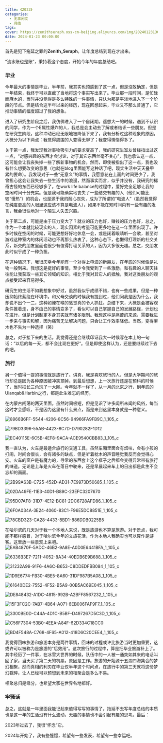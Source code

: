 ```yaml
---
title: 《2023》
categories:
  - 无事闲文
  - 月结
tags:
cover: https://zenithseraph.oss-cn-beijing.aliyuncs.com/img/202401231302447.jpeg
date: 2024-01-23 00:00:00
---
```


首先是犯下拖延之罪的**Zenith_Seraph**，让年度总结到现在才出来。

“流水账也是账”，秉持着这个态度，开始今年的年度总结吧。

### 毕业

今年最大的事情是毕业，半年前，我其实也预感到了这一点，但是没敢确定，但是一年结束，我终于可以直截了当地将这个事实写出来了。毕业那一段时间，是忙碌而麻木的，当时并没觉得是多么特殊的一件事情，只认为那是平淡地进入下一个阶段的节点。但是结合这半年以来的经历，现在回想起来，毕业又不那么普通了，它推动事情的幅度超过了我的想象。

进入了研究生阶段之后，我仿佛进入了一个自闭期。遥想大一的时候，遇到不认识的同学，作为一个E属性爆炸的人，我总是会主动去了解或者结识一些朋友。但是在研究生阶段，这种冲动已经无限地被降低下来了，我有分析过这种现象的原因，大概分为以下两点：我觉得周围的人变得无聊了；我变得懒惰得多了。

关于第一点，我发现我对事物吸引力的要求变高了，我的研究生室友曾经指出过这一点，“对感兴趣的东西才会讨论，对于其它东西丝毫不关心”，我也承认这一点，这可能会让我丧失掉一些了解新事物的机会。然而，即使被指出了这一点，我也没有什么想要改变的意思（也就在blog里面能写这种话了吧，现实生活中天天叠甲累的要命）。我发现对于一些“无意义”的事情，我愿意花在上面的时间更少了，我曾担心这会让我失去一些生活中的浪漫，然而事实而言，似乎并没有，我研究的稀奇古怪的东西已经够多了，在work life balance的过程中，爱好完全足够让我的空闲时间十分充实。但是我可能确实地丧失了一些结交有趣的人（他们可能比较“慢热”）的机会，也是源于我的耐心丧失，成为了所谓的“电波人”（虽然我觉得在纯度更高的人眼里这应该不算是电波人），如果不能在短时间内有一些有趣的发言，我会很快地对一个陌生人失去兴趣。

关于第二点，可能是由于压力变大了？就业的压力也好，赚钱的压力也好，总之，作为一个本就比较现实的人，现实因素的考量可能更多地在这一年里面出现了。许多时候在空闲的时候，可能更想好好地休息一会，或是闭着眼睛听一会歌，甚至对游戏这种室内的休闲活动也不再那么热衷了。这种心态下，也懒得打理新的社交关系，新交的朋友里面也很少有值得打理关系的人，因为大多很无趣。总之，交朋友此时似乎成了一种负担。

在这种情况下，我很庆幸今年能有一个对得上电波的新朋友，在年底的时候像是礼物一般到来。我想这是挺好的事情，至少令我受到了一些激励。和有趣的人聊天往往能让我获取一些其它领域的知识。相比于我对其它人的抵触，我对这类朋友的观点接受起来容易得多。

研究生的生活不如我想象中好过，虽然我似乎成绩不错，也有一些成果，但是一种压抑始终萦绕在环境中。和父母交谈的时候我有提到过，他们问我是因为什么，我却说不出个一二，这种如鲠在喉的感觉真的令人抓狂。总结下来，大概是会被客观条件推着走，身不由己的事情变多了，看似可以自己掌握自己的发展路径，计划也在进行，但是计划制定本身其实就有诸多限制。我想这种是痛苦的来源，需要我进一步来与事实和解，因为痛苦无法解决问题，只会让工作效率降低。当然，变得麻木也不失为一种选择（笑）

总之，对于接下来的生活，我觉得还是会继续印证我大一时候写在本上的一句话：“以后的每一天，都不会比现在更好”。但是即使这样认为，还是要继续过下去的吧。

### 旅行

另一个值得一提的事情就是旅行了。讲真，我是喜欢旅行的人，但是大学期间的旅行却总是因为各种原因被冲突顶掉。到最后想想，上一次旅行还是在预科的时候了，当时把长三角玩了一大圈。今年就不一样了，从一月的北京之行，到年底的Ulanqab&Harbin之行，都是此生难忘的经历。

在内蒙古闯荡的两天里面，虽然时间极短，但是见识了许多闻所未闻的风俗，每当这时才会感叹，不是因为这里有什么景点，而是来到这里本身就是一种意义。

![8966B6FF-5544-4206-8C56-94966FA9FB9C_1_105_c](https://zenithseraph.oss-cn-beijing.aliyuncs.com/img/202401231509938.jpeg)

![79BD3396-55AB-4423-8C7D-D790282F1D12](https://zenithseraph.oss-cn-beijing.aliyuncs.com/img/202401231507179.jpeg)

![EC40115E-6C5B-4EF8-9ACA-ACE9540CBB83_1_105_c](https://zenithseraph.oss-cn-beijing.aliyuncs.com/img/202401231507197.jpeg)

我一直认为，火车是最适合旅行的交通工具。虽然车厢里面会有烟味，会有小孩的打闹，时间会很长，会有诸多的缺点，但是听着枕木的声音睡觉我反而会觉得心安。火车的窗户是有魔力的，寻常的东西套上这个框子之后都会变得异常带有旅行的味道。无论是上车是火车在落日中驶来，还是早晨起来车上的日出都是此生不会忘却的画面。

![2B99A63B-C725-452D-AD31-7E9973D50685_1_105_c](https://zenithseraph.oss-cn-beijing.aliyuncs.com/img/202401231508664.jpeg)

![02DA49FE-11E3-40D1-B89C-23EFC3207670](https://zenithseraph.oss-cn-beijing.aliyuncs.com/img/202401231507026.jpeg)

![95D07AF8-31D7-4E12-BC81-2DC6728AFD86_1_105_c](https://zenithseraph.oss-cn-beijing.aliyuncs.com/img/202401231508128.jpeg)

![6F0A034A-3E24-4060-83C1-F96E5DC8851E_1_105_c](https://zenithseraph.oss-cn-beijing.aliyuncs.com/img/202401231507164.jpeg)

![78CBD323-CA28-4433-8BD1-886DDB0225B5](https://zenithseraph.oss-cn-beijing.aliyuncs.com/img/202401231508963.jpeg)

在哈尔滨的几天对于我一个本地人来说，既是旅游也不算是旅游。对于景点，我可能不那样感冒，对于哈尔滨今年的文旅花活，作为本地人我确实也可以算作是游客。这里放一些景观上来吧。![EAB4870F-5ADC-46B2-9A8E-A0D0E6441BFA_1_105_c](https://zenithseraph.oss-cn-beijing.aliyuncs.com/img/202401231513728.jpeg)

![6336B3E7-7211-4052-8A34-40EDB6E9B688_1_105_c](https://zenithseraph.oss-cn-beijing.aliyuncs.com/img/202401231513747.jpeg)

![31232A99-91F6-4A6C-B653-C8DDEDFBB084_1_105_c](https://zenithseraph.oss-cn-beijing.aliyuncs.com/img/202401231513760.jpeg)

![1D9E6774-FB30-4BE5-8A60-31DF987B5A08_1_105_c](https://zenithseraph.oss-cn-beijing.aliyuncs.com/img/202401231513769.jpeg)

![61640DE2-7552-4F52-B5A9-00B5AC69E045_1_105_c](https://zenithseraph.oss-cn-beijing.aliyuncs.com/img/202401231513779.jpeg)

![DE848432-A1DC-4815-992B-A2BFF8567232_1_105_c](https://zenithseraph.oss-cn-beijing.aliyuncs.com/img/202401231513798.jpeg)

![15F3FC2C-7AB7-4B64-A071-6EB006FAF9F7_1_105_c](https://zenithseraph.oss-cn-beijing.aliyuncs.com/img/202401231513191.jpeg)

![3300BE0D-C44A-4D1C-B5BF-D497267D5C3D_1_105_c](https://zenithseraph.oss-cn-beijing.aliyuncs.com/img/202401231513228.jpeg)

![C56F7304-53B0-4EEA-A84F-62D334C18CC0](https://zenithseraph.oss-cn-beijing.aliyuncs.com/img/202401231513245.jpeg)

![BD4F548A-C768-4F65-A012-418D6C20CEE4_1_105_c](https://zenithseraph.oss-cn-beijing.aliyuncs.com/img/202401231513543.jpeg)

我觉得回味旅游和旅游本身是两件事情，回味的过程或许比旅游当时更加重要，这或许可以被称为是旅游的“后效用”。这次旅行的过程中，算是把毕业旅游补上了。其中经历了一件事，在冰雪大世界的时候，队伍中的一人被一通突如其来的电话叫回了家，当天买了第二天的机票，原因是工作。旅游的开始源于五湖四海集合的梦幻相聚，然而真相的利刃在毕业仅半年这个时间点，在旅行中的第三天就将这份梦幻戳碎，让人已经可以预想到未来的相聚会是多么不易。

相聚总归是缘分，也希望大家在世界各地都好。

### 牢骚话

总之，这就是一年里面我能记起来值得写写的事情了，拖延不去写年度总结的本质也是这一年的生活没有什么波动，无趣的事情也不会引起有趣的思考。最后：

2023年过去了，我很“怀念”它。

2024年开始了，我有些憧憬，希望有一些发表，希望有一些幸运吧。
